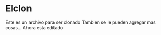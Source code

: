 # Elclon
Este es un archivo para ser clonado
Tambien se le pueden agregar mas cosas...
Ahora esta editado
